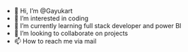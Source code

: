 - 👋 Hi, I’m @Gayukart
- 👀 I’m interested in coding
- 🌱 I’m currently learning full stack developer and power BI
- 💞️ I’m looking to collaborate on projects
- 📫 How to reach me via mail

<!---
Gayukart/Gayukart is a ✨ special ✨ repository because its `README.md` (this file) appears on your GitHub profile.
You can click the Preview link to take a look at your changes.
--->
